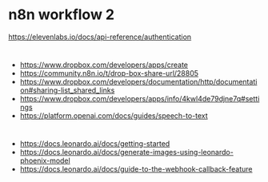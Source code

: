 # n8n workflow 2

https://elevenlabs.io/docs/api-reference/authentication

#

- https://www.dropbox.com/developers/apps/create
- https://community.n8n.io/t/drop-box-share-url/28805
- https://www.dropbox.com/developers/documentation/http/documentation#sharing-list_shared_links
- https://www.dropbox.com/developers/apps/info/4kwl4de79djne7q#settings
- https://platform.openai.com/docs/guides/speech-to-text

#

- https://docs.leonardo.ai/docs/getting-started
- https://docs.leonardo.ai/docs/generate-images-using-leonardo-phoenix-model
- https://docs.leonardo.ai/docs/guide-to-the-webhook-callback-feature
